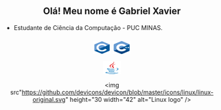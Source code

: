 
<h2 align="center">Olá! Meu nome é Gabriel Xavier</h2>

- Estudante de Ciência da Computação - PUC MINAS.


###

<div align="center">
  <img src="https://github.com/devicons/devicon/blob/master/icons/c/c-original.svg"                   height="30" width="42" alt="C logo"  />
  <img src="https://github.com/devicons/devicon/blob/master/icons/cplusplus/cplusplus-original.svg"   height="30" width="42" alt="Cplusplus logo"  />

  <img
src="https://github.com/devicons/devicon/blob/master/icons/java/java-original.svg" height="30"
width="42" alt="Java logo" />

  <img 
src"https://github.com/devicons/devicon/blob/master/icons/linux/linux-original.svg" height="30 width="42" alt="Linux logo" />
</div>

##

  </a>
</div>
